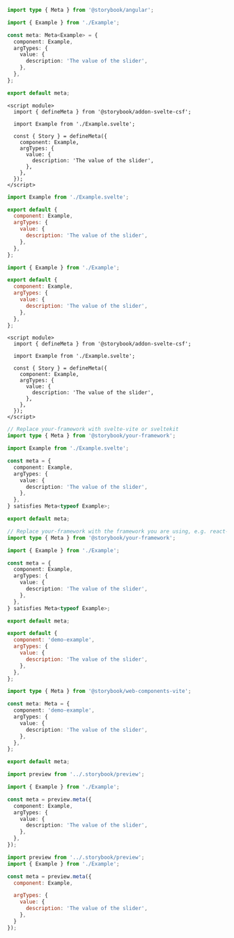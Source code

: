 ```ts filename="Example.stories.ts" renderer="angular" language="ts"
import type { Meta } from '@storybook/angular';

import { Example } from './Example';

const meta: Meta<Example> = {
  component: Example,
  argTypes: {
    value: {
      description: 'The value of the slider',
    },
  },
};

export default meta;
```

```svelte filename="Example.stories.svelte" renderer="svelte" language="js" tabTitle="Svelte CSF"
<script module>
  import { defineMeta } from '@storybook/addon-svelte-csf';

  import Example from './Example.svelte';

  const { Story } = defineMeta({
    component: Example,
    argTypes: {
      value: {
        description: 'The value of the slider',
      },
    },
  });
</script>
```

```js filename="Example.stories.js" renderer="svelte" language="js" tabTitle="CSF"
import Example from './Example.svelte';

export default {
  component: Example,
  argTypes: {
    value: {
      description: 'The value of the slider',
    },
  },
};
```

```js filename="Example.stories.js|jsx" renderer="common" language="js" tabTitle="CSF 3"
import { Example } from './Example';

export default {
  component: Example,
  argTypes: {
    value: {
      description: 'The value of the slider',
    },
  },
};
```

```svelte filename="Example.stories.svelte" renderer="svelte" language="ts" tabTitle="Svelte CSF"
<script module>
  import { defineMeta } from '@storybook/addon-svelte-csf';

  import Example from './Example.svelte';

  const { Story } = defineMeta({
    component: Example,
    argTypes: {
      value: {
        description: 'The value of the slider',
      },
    },
  });
</script>
```

```ts filename="Example.stories.ts" renderer="svelte" language="ts" tabTitle="CSF"
// Replace your-framework with svelte-vite or sveltekit
import type { Meta } from '@storybook/your-framework';

import Example from './Example.svelte';

const meta = {
  component: Example,
  argTypes: {
    value: {
      description: 'The value of the slider',
    },
  },
} satisfies Meta<typeof Example>;

export default meta;
```

```ts filename="Example.stories.ts|tsx" renderer="common" language="ts" tabTitle="CSF 3"
// Replace your-framework with the framework you are using, e.g. react-vite, nextjs, vue3-vite, etc.
import type { Meta } from '@storybook/your-framework';

import { Example } from './Example';

const meta = {
  component: Example,
  argTypes: {
    value: {
      description: 'The value of the slider',
    },
  },
} satisfies Meta<typeof Example>;

export default meta;
```

```js filename="Example.stories.js" renderer="web-components" language="js"
export default {
  component: 'demo-example',
  argTypes: {
    value: {
      description: 'The value of the slider',
    },
  },
};
```

```ts filename="Example.stories.ts" renderer="web-components" language="ts"
import type { Meta } from '@storybook/web-components-vite';

const meta: Meta = {
  component: 'demo-example',
  argTypes: {
    value: {
      description: 'The value of the slider',
    },
  },
};

export default meta;
```

```ts filename="Example.stories.ts|tsx" renderer="react" language="ts" tabTitle="CSF Next 🧪"
import preview from '../.storybook/preview';

import { Example } from './Example';

const meta = preview.meta({
  component: Example,
  argTypes: {
    value: {
      description: 'The value of the slider',
    },
  },
});
```

<!-- JS snippets still needed while providing both CSF 3 & Next -->

```js filename="Example.stories.js|jsx" renderer="react" language="js" tabTitle="CSF Next 🧪"
import preview from '../.storybook/preview';
import { Example } from './Example';

const meta = preview.meta({
  component: Example,

  argTypes: {
    value: {
      description: 'The value of the slider',
    },
  }
});
```
